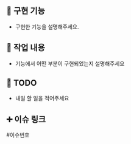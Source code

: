 ## 👀 구현 기능
- 구현한 기능을 설명해주세요.

## 📜 작업 내용
- 기능에서 어떤 부분이 구현되었는지 설명해주세요

## 🔧 TODO
- 내일 할 일을 적어주세요

## ➕ 이슈 링크
#이슈번호
